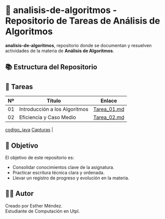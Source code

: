 # 🧠 analisis-de-algoritmos - Repositorio de Tareas de Análisis de Algoritmos

 **analisis-de-algoritmos**, repositorio donde se documentan y resuelven actividades de la materia de **Análisis de Algoritmos**. 

## 📚 Estructura del Repositorio
## 📝 Tareas

| Nº | Título                          | Enlace                         |
|----|---------------------------------|--------------------------------|
| 01 | Introducción a los Algoritmos   | [Tarea_01.md](tareas/Tarea_01.md) |
| 02 | Eficiencia y Caso Medio           | [Tarea_02.md](tareas/Tarea_02/Tarea_02.md) 
[codigo_java](tareas/codigo_java) 
[Capturas](tareas/Capturas) |

## 🚀 Objetivo

El objetivo de este repositorio es:

- Consolidar conocimientos clave de la asignatura.
- Practicar escritura técnica clara y ordenada.
- Llevar un registro de progreso y evolución en la materia.

## 👩‍💻 Autor

Creado por Esther Méndez.  
Estudiante de Computación en Utpl.